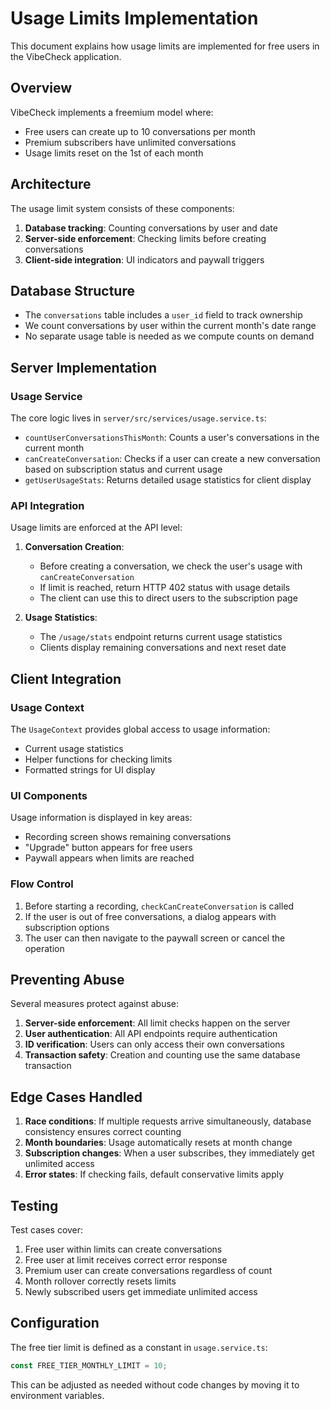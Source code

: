 # Usage Limits Implementation

This document explains how usage limits are implemented for free users in the VibeCheck application.

## Overview

VibeCheck implements a freemium model where:
- Free users can create up to 10 conversations per month
- Premium subscribers have unlimited conversations
- Usage limits reset on the 1st of each month

## Architecture

The usage limit system consists of these components:

1. **Database tracking**: Counting conversations by user and date
2. **Server-side enforcement**: Checking limits before creating conversations
3. **Client-side integration**: UI indicators and paywall triggers

## Database Structure

- The `conversations` table includes a `user_id` field to track ownership
- We count conversations by user within the current month's date range
- No separate usage table is needed as we compute counts on demand

## Server Implementation

### Usage Service

The core logic lives in `server/src/services/usage.service.ts`:

- `countUserConversationsThisMonth`: Counts a user's conversations in the current month
- `canCreateConversation`: Checks if a user can create a new conversation based on subscription status and current usage
- `getUserUsageStats`: Returns detailed usage statistics for client display

### API Integration

Usage limits are enforced at the API level:

1. **Conversation Creation**:
   - Before creating a conversation, we check the user's usage with `canCreateConversation`
   - If limit is reached, return HTTP 402 status with usage details
   - The client can use this to direct users to the subscription page

2. **Usage Statistics**:
   - The `/usage/stats` endpoint returns current usage statistics
   - Clients display remaining conversations and next reset date

## Client Integration

### Usage Context

The `UsageContext` provides global access to usage information:

- Current usage statistics
- Helper functions for checking limits
- Formatted strings for UI display

### UI Components

Usage information is displayed in key areas:

- Recording screen shows remaining conversations
- "Upgrade" button appears for free users
- Paywall appears when limits are reached

### Flow Control

1. Before starting a recording, `checkCanCreateConversation` is called
2. If the user is out of free conversations, a dialog appears with subscription options
3. The user can then navigate to the paywall screen or cancel the operation

## Preventing Abuse

Several measures protect against abuse:

1. **Server-side enforcement**: All limit checks happen on the server
2. **User authentication**: All API endpoints require authentication
3. **ID verification**: Users can only access their own conversations
4. **Transaction safety**: Creation and counting use the same database transaction

## Edge Cases Handled

1. **Race conditions**: If multiple requests arrive simultaneously, database consistency ensures correct counting
2. **Month boundaries**: Usage automatically resets at month change
3. **Subscription changes**: When a user subscribes, they immediately get unlimited access
4. **Error states**: If checking fails, default conservative limits apply

## Testing

Test cases cover:

1. Free user within limits can create conversations
2. Free user at limit receives correct error response
3. Premium user can create conversations regardless of count
4. Month rollover correctly resets limits
5. Newly subscribed users get immediate unlimited access

## Configuration

The free tier limit is defined as a constant in `usage.service.ts`:

```typescript
const FREE_TIER_MONTHLY_LIMIT = 10;
```

This can be adjusted as needed without code changes by moving it to environment variables. 